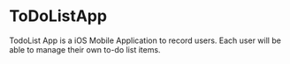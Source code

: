 # ToDoListApp 
TodoList App is a iOS Mobile Application to record users. Each user will be able to manage their own to-do list items.
